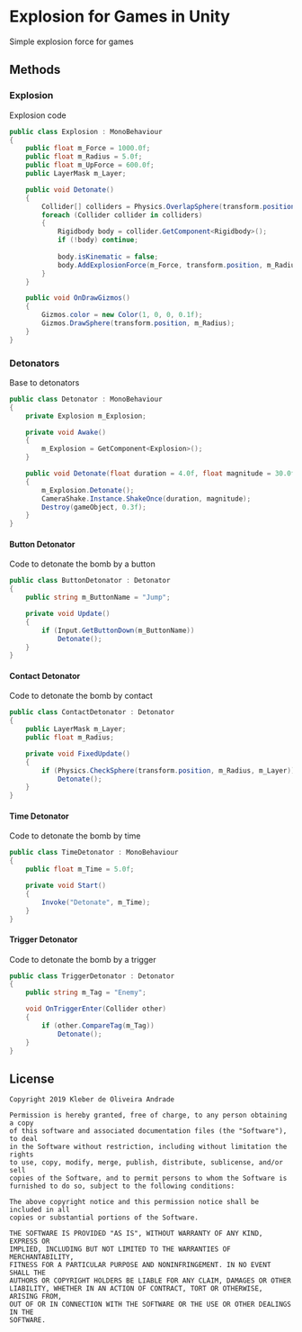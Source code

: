 # Explosion for Games in Unity

Simple explosion force for games

## Methods

### Explosion

Explosion code

```csharp
public class Explosion : MonoBehaviour
{
    public float m_Force = 1000.0f;
    public float m_Radius = 5.0f;
    public float m_UpForce = 600.0f;
    public LayerMask m_Layer;

    public void Detonate()
    {
        Collider[] colliders = Physics.OverlapSphere(transform.position, m_Radius, m_Layer);
        foreach (Collider collider in colliders)
        {
            Rigidbody body = collider.GetComponent<Rigidbody>();
            if (!body) continue;
            
            body.isKinematic = false;
            body.AddExplosionForce(m_Force, transform.position, m_Radius, m_UpForce);
        }
    }

    public void OnDrawGizmos()
    {
        Gizmos.color = new Color(1, 0, 0, 0.1f);
        Gizmos.DrawSphere(transform.position, m_Radius);
    }
}
```

### Detonators

Base to detonators

```csharp
public class Detonator : MonoBehaviour
{
    private Explosion m_Explosion;

    private void Awake()
    {
        m_Explosion = GetComponent<Explosion>();
    }

    public void Detonate(float duration = 4.0f, float magnitude = 30.0f)
    {
        m_Explosion.Detonate();
        CameraShake.Instance.ShakeOnce(duration, magnitude);
        Destroy(gameObject, 0.3f);
    }
}
```

#### Button Detonator

Code to detonate the bomb by a button

```csharp
public class ButtonDetonator : Detonator
{
    public string m_ButtonName = "Jump";

    private void Update()
    {
        if (Input.GetButtonDown(m_ButtonName))
            Detonate();
    }
}
```

#### Contact Detonator

Code to detonate the bomb by contact

```csharp
public class ContactDetonator : Detonator
{
    public LayerMask m_Layer;
    public float m_Radius;

    private void FixedUpdate()
    {
        if (Physics.CheckSphere(transform.position, m_Radius, m_Layer))
            Detonate();
    }
}
```

#### Time Detonator

Code to detonate the bomb by time

```csharp
public class TimeDetonator : MonoBehaviour
{
    public float m_Time = 5.0f;

    private void Start()
    {
        Invoke("Detonate", m_Time);
    }
}
```

#### Trigger Detonator

Code to detonate the bomb by a trigger

```csharp
public class TriggerDetonator : Detonator
{
    public string m_Tag = "Enemy";

    void OnTriggerEnter(Collider other)
    {
        if (other.CompareTag(m_Tag))
            Detonate();
    }
}
```

## License

    Copyright 2019 Kleber de Oliveira Andrade
    
    Permission is hereby granted, free of charge, to any person obtaining a copy
    of this software and associated documentation files (the "Software"), to deal
    in the Software without restriction, including without limitation the rights
    to use, copy, modify, merge, publish, distribute, sublicense, and/or sell
    copies of the Software, and to permit persons to whom the Software is
    furnished to do so, subject to the following conditions:
    
    The above copyright notice and this permission notice shall be included in all
    copies or substantial portions of the Software.
    
    THE SOFTWARE IS PROVIDED "AS IS", WITHOUT WARRANTY OF ANY KIND, EXPRESS OR
    IMPLIED, INCLUDING BUT NOT LIMITED TO THE WARRANTIES OF MERCHANTABILITY,
    FITNESS FOR A PARTICULAR PURPOSE AND NONINFRINGEMENT. IN NO EVENT SHALL THE
    AUTHORS OR COPYRIGHT HOLDERS BE LIABLE FOR ANY CLAIM, DAMAGES OR OTHER
    LIABILITY, WHETHER IN AN ACTION OF CONTRACT, TORT OR OTHERWISE, ARISING FROM,
    OUT OF OR IN CONNECTION WITH THE SOFTWARE OR THE USE OR OTHER DEALINGS IN THE
    SOFTWARE.
